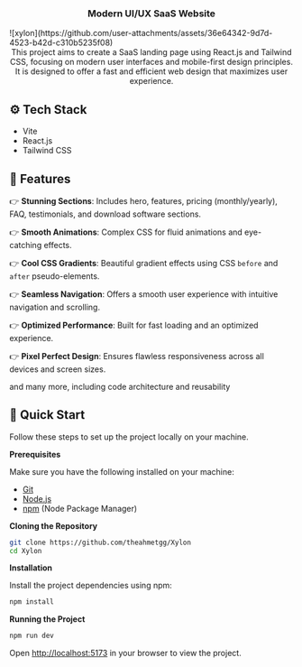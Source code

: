 <h3 align="center">Modern UI/UX SaaS Website</h3>
![xylon](https://github.com/user-attachments/assets/36e64342-9d7d-4523-b42d-c310b5235f08)
<div align="center">
    This project aims to create a SaaS landing page using React.js and Tailwind CSS, focusing on modern user interfaces and mobile-first design principles. It is designed to offer a fast and efficient web design that maximizes user experience.</div></div>

## <a>⚙️ Tech Stack</a>

- Vite
- React.js
- Tailwind CSS

## <a>🔋 Features</a>

👉 **Stunning Sections**: Includes hero, features, pricing (monthly/yearly), FAQ, testimonials, and download software sections.

👉 **Smooth Animations**: Complex CSS for fluid animations and eye-catching effects.

👉 **Cool CSS Gradients**: Beautiful gradient effects using CSS `before` and `after` pseudo-elements.

👉 **Seamless Navigation**: Offers a smooth user experience with intuitive navigation and scrolling.

👉 **Optimized Performance**: Built for fast loading and an optimized experience.

👉 **Pixel Perfect Design**: Ensures flawless responsiveness across all devices and screen sizes.

and many more, including code architecture and reusability

## <a>🤸 Quick Start</a>

Follow these steps to set up the project locally on your machine.

**Prerequisites**

Make sure you have the following installed on your machine:

- [Git](https://git-scm.com/)
- [Node.js](https://nodejs.org/en)
- [npm](https://www.npmjs.com/) (Node Package Manager)

**Cloning the Repository**

```bash
git clone https://github.com/theahmetgg/Xylon
cd Xylon
```

**Installation**

Install the project dependencies using npm:

```bash
npm install
```

**Running the Project**

```bash
npm run dev
```

Open [http://localhost:5173](http://localhost:5173) in your browser to view the project.

